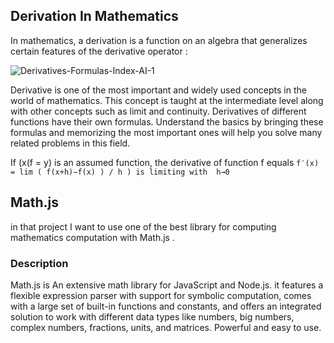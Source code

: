 ## Derivation In Mathematics 

In mathematics, a derivation is a function on an algebra that generalizes certain features of the derivative operator : 

![Derivatives-Formulas-Index-AI-1](https://github.com/user-attachments/assets/b5e89f70-e404-4c02-b669-cfffb0d8afac)

Derivative is one of the most important and widely used concepts in the world of mathematics. This concept is taught at the intermediate level along with other concepts such as limit and continuity. Derivatives of different functions have their own formulas. Understand the basics by bringing these formulas and memorizing the most important ones will help you solve many related problems in this field.


If (x(f = y) is an assumed function, the derivative of function f equals 
` f′(x) = lim ( f(x+h)−f(x) ) / h ) is limiting with  h→0 `



## Math.js 
in that project I want to use one of the best library for computing mathematics computation with Math.js .
### Description
Math.js is An extensive math library for JavaScript and Node.js.
it features a flexible expression parser with support for symbolic computation, comes with a large set of built-in functions and constants, and offers an integrated solution to work with different data types like numbers, big numbers, complex numbers, fractions, units, and matrices. Powerful and easy to use.

